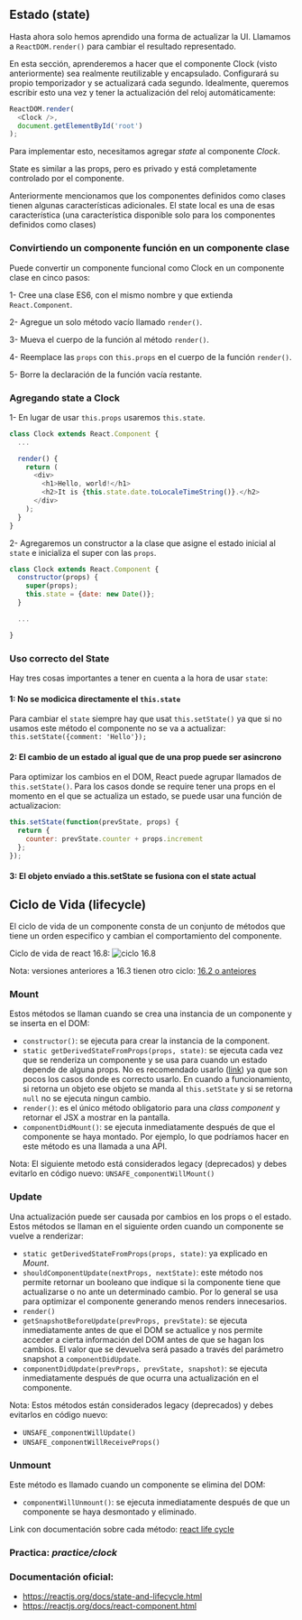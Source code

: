 ## Estado (state)

Hasta ahora solo hemos aprendido una forma de actualizar la UI.
Llamamos a `ReactDOM.render()` para cambiar el resultado representado.

En esta sección, aprenderemos a hacer que el componente Clock (visto anteriormente) sea realmente reutilizable y encapsulado.
Configurará su propio temporizador y se actualizará cada segundo.
Idealmente, queremos escribir esto una vez y tener la actualización del reloj automáticamente:

```javascript
ReactDOM.render(
  <Clock />,
  document.getElementById('root')
);
```

Para implementar esto, necesitamos agregar *state* al componente *Clock*.

State es similar a las props, pero es privado y está completamente controlado por el componente.

Anteriormente mencionamos que los componentes definidos como clases tienen algunas características adicionales.
El state local es una de esas característica (una característica disponible solo para los componentes definidos como clases)

### Convirtiendo un componente función en un componente clase
Puede convertir un componente funcional como Clock en un componente clase en cinco pasos:

1- Cree una clase ES6, con el mismo nombre y que extienda `React.Component`.

2- Agregue un solo método vacío llamado `render()`.

3- Mueva el cuerpo de la función al método `render()`.

4- Reemplace las `props` con `this.props` en el cuerpo de la función `render()`.

5- Borre la declaración de la función vacía restante.

### Agregando state a Clock
1- En lugar de usar `this.props` usaremos `this.state`.

```javascript
class Clock extends React.Component {
  ...

  render() {
    return (
      <div>
        <h1>Hello, world!</h1>
        <h2>It is {this.state.date.toLocaleTimeString()}.</h2>
      </div>
    );
  }
}
```

2- Agregaremos un constructor a la clase que asigne el estado inicial al `state` e inicializa el super con las `props`.

```javascript
class Clock extends React.Component {
  constructor(props) {
    super(props);
    this.state = {date: new Date()};
  }

  ...

}
```

### Uso correcto del State
Hay tres cosas importantes a tener en cuenta a la hora de usar `state`:

#### 1: No se modicica directamente el `this.state`
Para cambiar el `state` siempre hay que usat `this.setState()` ya que si no usamos este método el componente no se va a actualizar: `this.setState({comment: 'Hello'});`

#### 2: El cambio de un estado al igual que de una prop puede ser asincrono
Para optimizar los cambios en el DOM, React puede agrupar llamados de `this.setState()`.
Para los casos donde se require tener una props en el momento en el que se actualiza un estado, se puede usar una función de actualizacion:
```javascript
this.setState(function(prevState, props) {
  return {
    counter: prevState.counter + props.increment
  };
});
```

#### 3: El objeto enviado a this.setState se fusiona con el state actual

## Ciclo de Vida (lifecycle)
El ciclo de vida de un componente consta de un conjunto de métodos que tiene un orden especifico y cambian el comportamiento del componente.

Ciclo de vida de react 16.8:
![ciclo 16.8](https://cdn-images-1.medium.com/max/2000/1*cEWErpe-oY-_S1dOaT1NtA.jpeg)

Nota: versiones anteriores a 16.3 tienen otro ciclo: [16.2 o anteiores](https://cdn-images-1.medium.com/max/1000/1*sn-ftowp0_VVRbeUAFECMA.png)

### Mount
Estos métodos se llaman cuando se crea una instancia de un componente y se inserta en el DOM:
- `constructor()`: se ejecuta para crear la instancia de la component.
- `static getDerivedStateFromProps(props, state)`: se ejecuta cada vez que se renderiza un componente y se usa para cuando un estado depende de alguna props. No es recomendado usarlo ([link](https://reactjs.org/blog/2018/06/07/you-probably-dont-need-derived-state.html)) ya que son pocos los casos donde es correcto usarlo. En cuando a funcionamiento, si retorna un objeto ese objeto se manda al `this.setState` y si se retorna `null` no se ejecuta ningun cambio.
- `render()`: es el único método obligatorio para una *class component* y retornar el JSX a mostrar en la pantalla.
- `componentDidMount()`: se ejecuta inmediatamente después de que el componente se haya montado. Por ejemplo, lo que podríamos hacer en este método es una llamada a una API.

Nota: El siguiente metodo está considerados legacy (deprecados) y debes evitarlo en código nuevo: `UNSAFE_componentWillMount()`

### Update
Una actualización puede ser causada por cambios en los props o el estado.
Estos métodos se llaman en el siguiente orden cuando un componente se vuelve a renderizar:
- `static getDerivedStateFromProps(props, state)`: ya explicado en *Mount*.
- `shouldComponentUpdate(nextProps, nextState)`: este método nos permite retornar un booleano que indique si la componente tiene que actualizarse o no ante un determinado cambio. Por lo general se usa para optimizar el componente generando menos renders innecesarios.
- `render()`
- `getSnapshotBeforeUpdate(prevProps, prevState)`: se ejecuta inmediatamente antes de que el DOM se actualice y nos permite acceder a cierta información del DOM antes de que se hagan los cambios. El valor que se devuelva será pasado a través del parámetro snapshot a `componentDidUpdate`.
- `componentDidUpdate(prevProps, prevState, snapshot)`: se ejecuta inmediatamente después de que ocurra una actualización en el componente.

Nota: Estos métodos están considerados legacy (deprecados) y debes evitarlos en código nuevo:
  - `UNSAFE_componentWillUpdate()`
  - `UNSAFE_componentWillReceiveProps()`

### Unmount
Este método es llamado cuando un componente se elimina del DOM:
- `componentWillUnmount()`: se ejecuta inmediatamente después de que un componente se haya desmontado y eliminado.


Link con documentación sobre cada método: [react life cycle](https://reactjs.org/docs/react-component.html#reference)

### Practica: *practice/clock*

### Documentación oficial:
- https://reactjs.org/docs/state-and-lifecycle.html
- https://reactjs.org/docs/react-component.html
